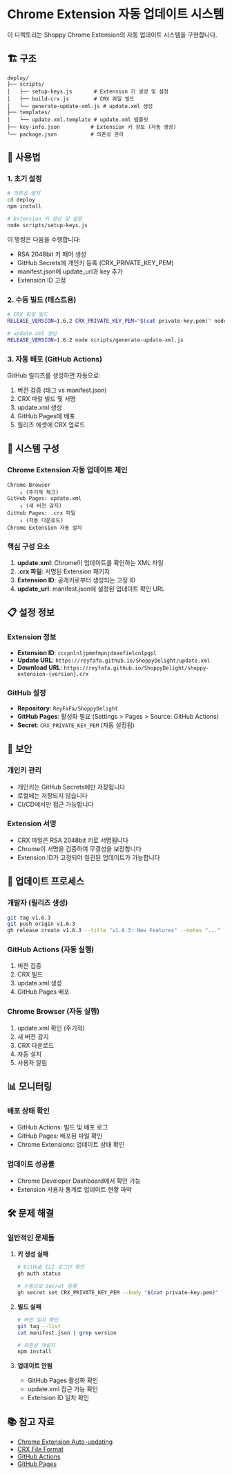 # Chrome Extension 자동 업데이트 시스템

이 디렉토리는 Shoppy Chrome Extension의 자동 업데이트 시스템을 구현합니다.

## 🏗️ 구조

```
deploy/
├── scripts/
│   ├── setup-keys.js       # Extension 키 생성 및 설정
│   ├── build-crx.js        # CRX 파일 빌드
│   └── generate-update-xml.js # update.xml 생성
├── templates/
│   └── update.xml.template # update.xml 템플릿
├── key-info.json          # Extension 키 정보 (자동 생성)
└── package.json           # 의존성 관리
```

## 🚀 사용법

### 1. 초기 설정

```bash
# 의존성 설치
cd deploy
npm install

# Extension 키 생성 및 설정
node scripts/setup-keys.js
```

이 명령은 다음을 수행합니다:
- RSA 2048bit 키 페어 생성
- GitHub Secrets에 개인키 등록 (CRX_PRIVATE_KEY_PEM)
- manifest.json에 update_url과 key 추가
- Extension ID 고정

### 2. 수동 빌드 (테스트용)

```bash
# CRX 파일 빌드
RELEASE_VERSION=1.6.2 CRX_PRIVATE_KEY_PEM="$(cat private-key.pem)" node scripts/build-crx.js

# update.xml 생성
RELEASE_VERSION=1.6.2 node scripts/generate-update-xml.js
```

### 3. 자동 배포 (GitHub Actions)

GitHub 릴리즈를 생성하면 자동으로:
1. 버전 검증 (태그 vs manifest.json)
2. CRX 파일 빌드 및 서명
3. update.xml 생성
4. GitHub Pages에 배포
5. 릴리즈 에셋에 CRX 업로드

## 🔧 시스템 구성

### Chrome Extension 자동 업데이트 체인

```
Chrome Browser
    ↓ (주기적 체크)
GitHub Pages: update.xml
    ↓ (새 버전 감지)
GitHub Pages: .crx 파일
    ↓ (자동 다운로드)
Chrome Extension 자동 설치
```

### 핵심 구성 요소

1. **update.xml**: Chrome이 업데이트를 확인하는 XML 파일
2. **.crx 파일**: 서명된 Extension 패키지
3. **Extension ID**: 공개키로부터 생성되는 고정 ID
4. **update_url**: manifest.json에 설정된 업데이트 확인 URL

## 📋 설정 정보

### Extension 정보
- **Extension ID**: `cccpnlnljpmmfmpnjdneofielcnlpgpl`
- **Update URL**: `https://reyfafa.github.io/ShoppyDelight/update.xml`
- **Download URL**: `https://reyfafa.github.io/ShoppyDelight/shoppy-extension-{version}.crx`

### GitHub 설정
- **Repository**: `ReyFaFa/ShoppyDelight`
- **GitHub Pages**: 활성화 필요 (Settings > Pages > Source: GitHub Actions)
- **Secret**: `CRX_PRIVATE_KEY_PEM` (자동 설정됨)

## 🔐 보안

### 개인키 관리
- 개인키는 GitHub Secrets에만 저장됩니다
- 로컬에는 저장되지 않습니다
- CI/CD에서만 접근 가능합니다

### Extension 서명
- CRX 파일은 RSA 2048bit 키로 서명됩니다
- Chrome이 서명을 검증하여 무결성을 보장합니다
- Extension ID가 고정되어 일관된 업데이트가 가능합니다

## 🔄 업데이트 프로세스

### 개발자 (릴리즈 생성)
```bash
git tag v1.6.3
git push origin v1.6.3
gh release create v1.6.3 --title "v1.6.3: New Features" --notes "..."
```

### GitHub Actions (자동 실행)
1. 버전 검증
2. CRX 빌드
3. update.xml 생성
4. GitHub Pages 배포

### Chrome Browser (자동 실행)
1. update.xml 확인 (주기적)
2. 새 버전 감지
3. CRX 다운로드
4. 자동 설치
5. 사용자 알림

## 📊 모니터링

### 배포 상태 확인
- GitHub Actions: 빌드 및 배포 로그
- GitHub Pages: 배포된 파일 확인
- Chrome Extensions: 업데이트 상태 확인

### 업데이트 성공률
- Chrome Developer Dashboard에서 확인 가능
- Extension 사용자 통계로 업데이트 현황 파악

## 🛠️ 문제 해결

### 일반적인 문제들

1. **키 생성 실패**
   ```bash
   # GitHub CLI 로그인 확인
   gh auth status

   # 수동으로 Secret 등록
   gh secret set CRX_PRIVATE_KEY_PEM --body "$(cat private-key.pem)"
   ```

2. **빌드 실패**
   ```bash
   # 버전 일치 확인
   git tag --list
   cat manifest.json | grep version

   # 의존성 재설치
   npm install
   ```

3. **업데이트 안됨**
   - GitHub Pages 활성화 확인
   - update.xml 접근 가능 확인
   - Extension ID 일치 확인

## 📚 참고 자료

- [Chrome Extension Auto-updating](https://developer.chrome.com/docs/extensions/mv3/linux_hosting/)
- [CRX File Format](https://developer.chrome.com/docs/extensions/mv3/linux_hosting/#crx)
- [GitHub Actions](https://docs.github.com/en/actions)
- [GitHub Pages](https://docs.github.com/en/pages)